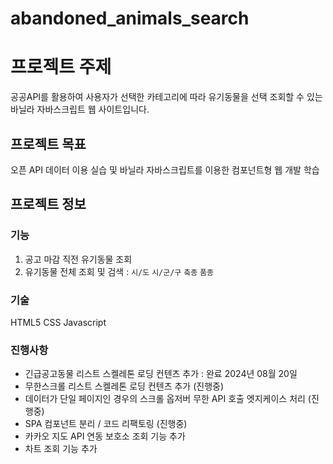 # abandoned_animals_search

# 프로젝트 주제
공공API를 활용하여 사용자가 선택한 카테고리에 따라 유기동물을 선택 조회할 수 있는 바닐라 자바스크립트 웹 사이트입니다.

## 프로젝트 목표
오픈 API 데이터 이용 실습 및 바닐라 자바스크립트를 이용한 컴포넌트형 웹 개발 학습

## 프로젝트 정보
### 기능
1. 공고 마감 직전 유기동물 조회
2. 유기동물 전체 조회 및 검색 :
`시/도` `시/군/구` `축종` `품종`

### 기술
HTML5
CSS
Javascript

### 진행사항
- 긴급공고동물 리스트 스켈레톤 로딩 컨텐츠 추가 : 완료 2024년 08월 20일
- 무한스크롤 리스트 스켈레톤 로딩 컨텐츠 추가 (진행중)
- 데이터가 단일 페이지인 경우의 스크롤 옵저버 무한 API 호출 엣지케이스 처리 (진행중)
- SPA 컴포넌트 분리 / 코드 리팩토링 (진행중)
- 카카오 지도 API 연동 보호소 조회 기능 추가
- 차트 조회 기능 추가
